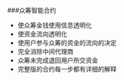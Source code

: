 ###众筹智能合约
* 使众筹金钱使用信息透明化
* 使资金流向透明化
* 使用户参与众筹的资金的流向的决定
* 完全消除中间代理商
* 众筹未完成退回用户所交资金
* 完整版的合约每一步都有详细的解释